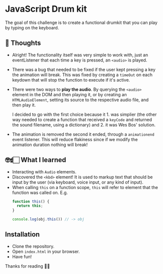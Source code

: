 # JavaScript Drum kit
The goal of this challenge is to create a functional drumkit that you can play by typing on the keyboard.

## 💭 Thoughts 
- Alright! The functionality itself was very simple to work with, just an eventListener that each time a key is pressed, an `<audio>` is played.

- There was a bug that needed to be fixed if the user kept pressing a key the animation will break. This was fixed by creating a `timeOut` on each keydown that will stop the function to execute if it's active.

- There were two ways to **play the audio**. By querying the `<audio>` element in the DOM and then playing it, or by creating an `HTMLAudioElement`, setting its source to the respective audio file, and then play it.

  I decided to go with the first choice because it 1. was simplier (the other way needed to create a function that received a `keyCode` and returned the sound filename, using a dictionary) and 2. it was Wes Bos' solution.

- The animation is removed the second it ended, through a `animationend` event listener. This will reduce flakiness since if we modify the animation duration nothing will break!

## 🤓☝🏻 What I learned
- Interacting with `Audio` elements.
- Discovered the `<kbd>` element! It is used to markup text that should be input by the user (via keyboard, voice input, or any kind of input).
- When calling `this` on a function scope, `this` will refer to element that the function was called on. E.g.
  ``` javascript
  function this() {
    return this;
  }

  console.log(obj.this()) // -> obj
  ```

## Installation
- Clone the repository.
- Open `index.html` in your browser.
- Have fun!

Thanks for reading 👋🏻
